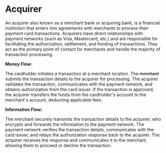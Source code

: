 # Acquirer

An acquirer also known as a merchant bank or acquiring bank, is a financial
institution that enters into agreements with merchants to process their payment
card transactions. Acquirers have direct relationships with payment networks
(such as Visa, Mastercard, etc.) and are responsible for facilitating the
authorization, settlement, and funding of transactions. They act as the primary
point of contact for merchants and handle the majority of transaction
processing.

**Money Flow:**

The cardholder initiates a transaction at a merchant location. The ~~merchant~~
submits the transaction details to the acquirer for processing. The acquirer
validates the transaction, communicates with the payment network, and obtains
authorization from the card issuer. If the transaction is approved, the acquirer
transfers the funds from the cardholder's account to the merchant's account,
deducting applicable fees.

**Information Flow:**

The merchant securely transmits the transaction details to the acquirer, who
encrypts and forwards the information to the payment network. The payment
network verifies the transaction details, communicates with the card issuer, and
relays the authorization response back to the acquirer. The acquirer receives
the response and communicates it to the merchant, allowing them to proceed or
decline the transaction.
